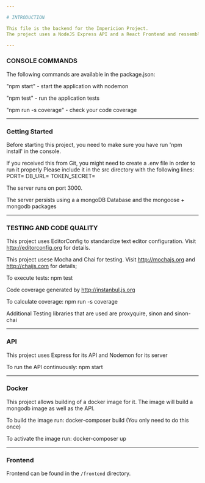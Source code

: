 ```yaml
---

# INTRODUCTION

This file is the backend for the Impericion Project.
The project uses a NodeJS Express API and a React Frontend and ressembles a band merch advertisement shop.

---
```


### CONSOLE COMMANDS

The following commands are available in the package.json:

"npm start" - start the application with nodemon

"npm test" - run the application tests

"npm run -s coverage" - check your code coverage

---

### Getting Started

Before starting this project, you need to make sure you have run 'npm install' in the console.

If you received this from Git, you might need to create a .env file in order to run it properly
Please include it in the src directory with the following lines:
PORT=<The port you want to run the server on>
DB_URL=<Your mongodb URL>
TOKEN_SECRET=<Your JWT secret>

The server runs on port 3000.

The server persists using a a mongoDB Database and the mongoose + mongodb packages

---

### TESTING AND CODE QUALITY

This project uses EditorConfig to standardize text editor configuration.
Visit http://editorconfig.org for details.

This project usese Mocha and Chai for testing.
Visit http://mochajs.org and http://chaijs.com for details;

To execute tests:
npm test

Code coverage generated by http://instanbul.js.org

To calculate coverage:
npm run -s coverage

Additional Testing libraries that are used are proxyquire, sinon and sinon-chai

---

### API

This project uses Express for its API and Nodemon for its server

To run the API continuously:
npm start

---

### Docker

This project allows building of a docker image for it. The image will build a mongodb image as well as the API.

To build the image run:
docker-composer build
(You only need to do this once)

To activate the image run:
docker-composer up

---

### Frontend

Frontend can be found in the `/frontend` directory.
